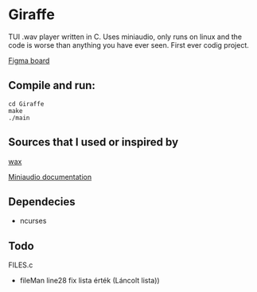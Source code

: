# Giraffe

TUI .wav player written in C. 
Uses miniaudio, only runs on linux and the code is worse than anything you have ever seen. 
First ever codig project. 

[Figma board](https://www.figma.com/file/EsgDA7eSZUrgqkofuwwLih/Giraffe_board?type=whiteboard&node-id=0%3A1&t=zbLixc6FVzcbymoX-1)

## Compile and run:
```
cd Giraffe
make
./main
```


## Sources that I used or inspired by
[wax](https://github.com/znschaffer/wax/tree/main)

[Miniaudio documentation](https://miniaud.io/docs/manual/index.html)

## Dependecies 
- ncurses


## Todo
FILES.c 
  - fileMan line28 fix lista érték (Láncolt lista))


